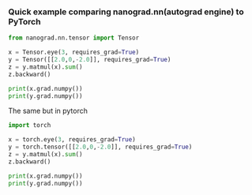 
### Quick example comparing nanograd.nn(autograd engine) to PyTorch

```python
from nanograd.nn.tensor import Tensor 

x = Tensor.eye(3, requires_grad=True)
y = Tensor([[2.0,0,-2.0]], requires_grad=True)
z = y.matmul(x).sum()
z.backward()

print(x.grad.numpy())  
print(y.grad.numpy())  
```

The same but in pytorch

```python
import torch

x = torch.eye(3, requires_grad=True)
y = torch.tensor([[2.0,0,-2.0]], requires_grad=True)
z = y.matmul(x).sum()
z.backward()

print(x.grad.numpy())  
print(y.grad.numpy())  
```
